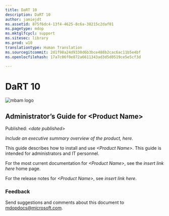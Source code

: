 ```yaml
---
title: DaRT 10
description: DaRT 10
author: jamiejdt
ms.assetid: 875f6dc4-13f4-4625-8c6a-38215c2daf01
ms.pagetype: mdop
ms.mktglfcycl: support
ms.sitesec: library
ms.prod: w10
translationtype: Human Translation
ms.sourcegitcommit: 2d1f98a24d9330d6b3bce488b2cac6ac11b5e4bf
ms.openlocfilehash: 17a7c06f0e872a6611343ad3d5d0519ce5e5cf3d

---
```



# DaRT 10


![mbam logo](images/mbam-logo-sm.gif)

## <a href="" id="administrator-s-guide-for--product-name-"></a>Administrator’s Guide for &lt;Product Name&gt;


Published: *&lt;date published&gt;*

*Include an executive summary overview of the product, here.*

This guide describes how to install and use *&lt;Product Name&gt;*. This guide is intended for administrators and IT personnel.

For the most current documentation for *&lt;Product Name&gt;*, see the *insert link here* home page.

For the release notes for *&lt;Product Name&gt;*, see *insert link here*.

### Feedback

Send suggestions and comments about this document to <mdopdocs@microsoft.com>.

 

 








<!--HONumber=Jun16_HO4-->


